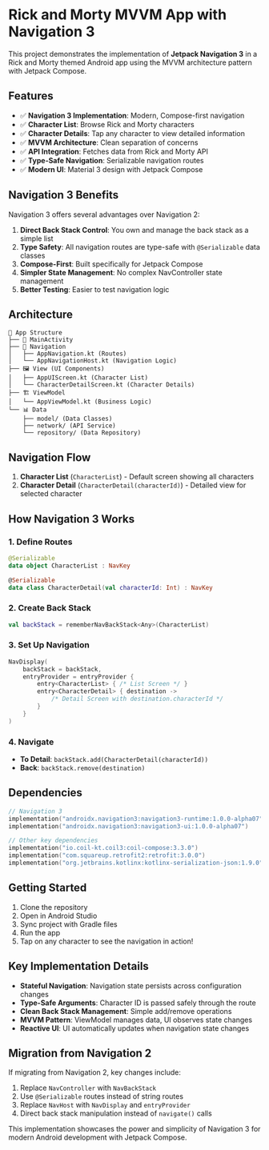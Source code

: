 # Rick and Morty MVVM App with Navigation 3

This project demonstrates the implementation of **Jetpack Navigation 3** in a Rick and Morty themed Android app using the MVVM architecture pattern with Jetpack Compose.

## Features

- ✅ **Navigation 3 Implementation**: Modern, Compose-first navigation
- ✅ **Character List**: Browse Rick and Morty characters
- ✅ **Character Details**: Tap any character to view detailed information
- ✅ **MVVM Architecture**: Clean separation of concerns
- ✅ **API Integration**: Fetches data from Rick and Morty API
- ✅ **Type-Safe Navigation**: Serializable navigation routes
- ✅ **Modern UI**: Material 3 design with Jetpack Compose

## Navigation 3 Benefits

Navigation 3 offers several advantages over Navigation 2:

1. **Direct Back Stack Control**: You own and manage the back stack as a simple list
2. **Type Safety**: All navigation routes are type-safe with `@Serializable` data classes
3. **Compose-First**: Built specifically for Jetpack Compose
4. **Simpler State Management**: No complex NavController state management
5. **Better Testing**: Easier to test navigation logic

## Architecture

```
📱 App Structure
├── 🎯 MainActivity
├── 🧭 Navigation
│   ├── AppNavigation.kt (Routes)
│   └── AppNavigationHost.kt (Navigation Logic)
├── 🖼️ View (UI Components)
│   ├── AppUIScreen.kt (Character List)
│   └── CharacterDetailScreen.kt (Character Details)
├── 🏗️ ViewModel
│   └── AppViewModel.kt (Business Logic)
└── 📊 Data
    ├── model/ (Data Classes)
    ├── network/ (API Service)
    └── repository/ (Data Repository)
```

## Navigation Flow

1. **Character List** (`CharacterList`) - Default screen showing all characters
2. **Character Detail** (`CharacterDetail(characterId)`) - Detailed view for selected character

## How Navigation 3 Works

### 1. Define Routes
```kotlin
@Serializable
data object CharacterList : NavKey

@Serializable
data class CharacterDetail(val characterId: Int) : NavKey
```

### 2. Create Back Stack
```kotlin
val backStack = rememberNavBackStack<Any>(CharacterList)
```

### 3. Set Up Navigation
```kotlin
NavDisplay(
    backStack = backStack,
    entryProvider = entryProvider { 
        entry<CharacterList> { /* List Screen */ }
        entry<CharacterDetail> { destination -> 
            /* Detail Screen with destination.characterId */ 
        }
    }
)
```

### 4. Navigate
- **To Detail**: `backStack.add(CharacterDetail(characterId))`
- **Back**: `backStack.remove(destination)`

## Dependencies

```kotlin
// Navigation 3
implementation("androidx.navigation3:navigation3-runtime:1.0.0-alpha07")
implementation("androidx.navigation3:navigation3-ui:1.0.0-alpha07")

// Other key dependencies
implementation("io.coil-kt.coil3:coil-compose:3.3.0")
implementation("com.squareup.retrofit2:retrofit:3.0.0")
implementation("org.jetbrains.kotlinx:kotlinx-serialization-json:1.9.0")
```

## Getting Started

1. Clone the repository
2. Open in Android Studio
3. Sync project with Gradle files
4. Run the app
5. Tap on any character to see the navigation in action!

## Key Implementation Details

- **Stateful Navigation**: Navigation state persists across configuration changes
- **Type-Safe Arguments**: Character ID is passed safely through the route
- **Clean Back Stack Management**: Simple add/remove operations
- **MVVM Pattern**: ViewModel manages data, UI observes state changes
- **Reactive UI**: UI automatically updates when navigation state changes

## Migration from Navigation 2

If migrating from Navigation 2, key changes include:

1. Replace `NavController` with `NavBackStack`
2. Use `@Serializable` routes instead of string routes
3. Replace `NavHost` with `NavDisplay` and `entryProvider`
4. Direct back stack manipulation instead of `navigate()` calls

This implementation showcases the power and simplicity of Navigation 3 for modern Android development with Jetpack Compose.
